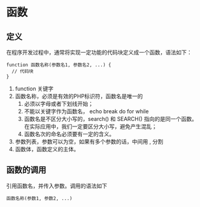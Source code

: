 # 函数
## 定义
在程序开发过程中，通常将实现一定功能的代码块定义成一个函数，语法如下：
```
function 函数名称(参数名1, 参数名2, ...) {
  // 代码块
}
```
1. function 关键字
2. 函数名称，必须是有效的PHP标识符，函数名是唯一的
    1. 必须以字母或者下划线开始；
    2. 不能以关键字作为函数名， echo break do for while
    3. 函数名是不区分大小写的，search() 和 SEARCH() 指向的是同一个函数。在实际应用中，我们一定要区分大小写，避免产生混乱；
    4. 函数名次的命名必须要有一定的含义。
4. 参数列表，参数可以为空，如果有多个参数的话，中间用 , 分割
5. 函数体，函数定义的主体。
## 函数的调用
引用函数名，并传入参数。调用的语法如下
```
函数名称(参数1, 参数2, ...)
```
<!--stackedit_data:
eyJoaXN0b3J5IjpbLTEwOTU2ODc2NjddfQ==
-->
